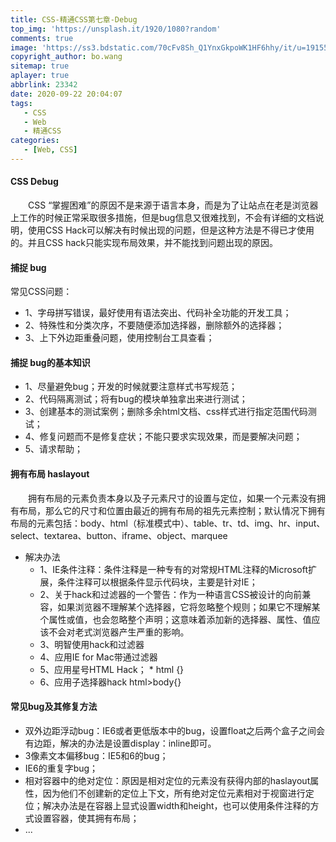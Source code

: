 ```yaml
---
title: CSS-精通CSS第七章-Debug
top_img: 'https://unsplash.it/1920/1080?random'
comments: true
image: 'https://ss3.bdstatic.com/70cFv8Sh_Q1YnxGkpoWK1HF6hhy/it/u=1915518695,403146418&fm=26&gp=0.jpg'
copyright_author: bo.wang
sitemap: true
aplayer: true
abbrlink: 23342
date: 2020-09-22 20:04:07
tags:
   - CSS
   - Web
   - 精通CSS
categories: 
   - [Web, CSS]
---
```


#### CSS Debug

&emsp;&emsp;CSS “掌握困难”的原因不是来源于语言本身，而是为了让站点在老是浏览器上工作的时候正常采取很多措施，但是bug信息又很难找到，不会有详细的文档说明，使用CSS Hack可以解决有时候出现的问题，但是这种方法是不得已才使用的。并且CSS hack只能实现布局效果，并不能找到问题出现的原因。


#### 捕捉 bug
常见CSS问题：

- 1、字母拼写错误，最好使用有语法突出、代码补全功能的开发工具；
- 2、特殊性和分类次序，不要随便添加选择器，删除额外的选择器；
- 3、上下外边距重叠问题，使用控制台工具查看；

#### 捕捉 bug的基本知识
- 1、尽量避免bug；开发的时候就要注意样式书写规范；
- 2、代码隔离测试；将有bug的模块单独拿出来进行测试；
- 3、创建基本的测试案例；删除多余html文档、css样式进行指定范围代码测试；
- 4、修复问题而不是修复症状；不能只要求实现效果，而是要解决问题；
- 5、请求帮助；

#### 拥有布局 haslayout

&emsp;&emsp;拥有布局的元素负责本身以及子元素尺寸的设置与定位，如果一个元素没有拥有布局，那么它的尺寸和位置由最近的拥有布局的祖先元素控制；默认情况下拥有布局的元素包括：body、html（标准模式中）、table、tr、td、img、hr、input、select、textarea、button、iframe、object、marquee

   - 解决办法
        - 1、IE条件注释：条件注释是一种专有的对常规HTML注释的Microsoft扩展，条件注释可以根据条件显示代码块，主要是针对IE；
        - 2、关于hack和过滤器的一个警告：作为一种语言CSS被设计的向前兼容，如果浏览器不理解某个选择器，它将忽略整个规则；如果它不理解某个属性或值，也会忽略整个声明；这意味着添加新的选择器、属性、值应该不会对老式浏览器产生严重的影响。
        - 3、明智使用hack和过滤器
        - 4、应用IE for Mac带通过滤器
        - 5、应用星号HTML Hack； * html {}
        - 6、应用子选择器hack  html>body{}
    
#### 常见bug及其修复方法

- 双外边距浮动bug：IE6或者更低版本中的bug，设置float之后两个盒子之间会有边距，解决的办法是设置display：inline即可。
- 3像素文本偏移bug：IE5和6的bug；
- IE6的重复字bug；
- 相对容器中的绝对定位：原因是相对定位的元素没有获得内部的haslayout属性，因为他们不创建新的定位上下文，所有绝对定位元素相对于视窗进行定位；解决办法是在容器上显式设置width和height，也可以使用条件注释的方式设置容器，使其拥有布局；
- ...
